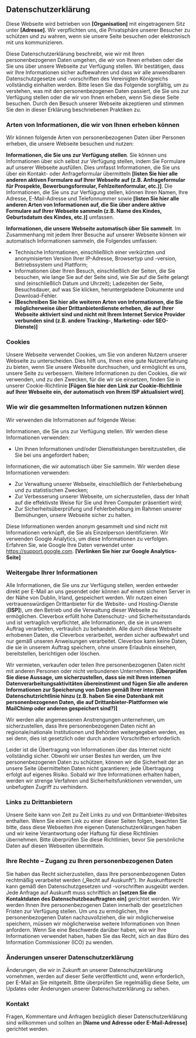 ## Datenschutzerklärung

Diese Webseite wird betrieben von <b>[Organisation]</b> mit eingetragenem Sitz unter <b>[Adresse]</b>. Wir verpflichten uns, die Privatsphäre unserer Besucher zu schützen und zu wahren, wenn sie unsere Seite besuchen oder elektronisch mit uns kommunizieren.

Diese Datenschutzerklärung beschreibt, wie wir mit Ihren personenbezogenen Daten umgehen, die wir von Ihnen erheben oder die Sie uns über unsere Webseite zur Verfügung stellen. Wir bestätigen, dass wir Ihre Informationen sicher aufbewahren und dass wir alle anwendbaren Datenschutzgesetze und -vorschriften des Vereinigten Königreichs vollständig einhalten werden. Bitte lesen Sie das Folgende sorgfältig, um zu verstehen, was mit den personenbezogenen Daten passiert, die Sie uns zur Verfügung stellen oder die wir von Ihnen erheben, wenn Sie diese Seite besuchen. Durch den Besuch unserer Webseite akzeptieren und stimmen Sie den in dieser Erklärung beschriebenen Praktiken zu.

### Arten von Informationen, die wir von Ihnen erheben können

Wir können folgende Arten von personenbezogenen Daten über Personen erheben, die unsere Webseite besuchen und nutzen:

**Informationen, die Sie uns zur Verfügung stellen**. Sie können uns Informationen über sich selbst zur Verfügung stellen, indem Sie Formulare auf unserer Webseite ausfüllen. Dies umfasst Informationen, die Sie uns über ein Kontakt- oder Anfrageformular übermitteln <b>[listen Sie hier alle anderen aktiven Formulare auf Ihrer Webseite auf (z.B. Anfrageformular für Prospekte, Bewerbungsformular, Fehlzeitenformular, etc.)]</b>. Die Informationen, die Sie uns zur Verfügung stellen, können Ihren Namen, Ihre Adresse, E-Mail-Adresse und Telefonnummer sowie <b>[listen Sie hier alle anderen Arten von Informationen auf, die Sie über andere aktive Formulare auf Ihrer Webseite sammeln (z.B. Name des Kindes, Geburtsdatum des Kindes, etc.)]</b> umfassen.

**Informationen, die unsere Webseite automatisch über Sie sammelt**. Im Zusammenhang mit jedem Ihrer Besuche auf unserer Webseite können wir automatisch Informationen sammeln, die Folgendes umfassen:

-   Technische Informationen, einschließlich einer verkürzten und anonymisierten Version Ihrer IP-Adresse, Browsertyp und -version, Betriebssystem und Plattform;
-   Informationen über Ihren Besuch, einschließlich der Seiten, die Sie besuchen, wie lange Sie auf der Seite sind, wie Sie auf die Seite gelangt sind (einschließlich Datum und Uhrzeit); Ladezeiten der Seite, Besuchsdauer, auf was Sie klicken, heruntergeladene Dokumente und Download-Fehler.
-   <b>[Beschreiben Sie hier alle weiteren Arten von Informationen, die Sie möglicherweise über Drittanbieterdienste erheben, die auf Ihrer Webseite aktiviert sind und nicht mit Ihrem Internet Service Provider verbunden sind (z.B. andere Tracking-, Marketing- oder SEO-Dienste)]</b>

### Cookies

Unsere Webseite verwendet Cookies, um Sie von anderen Nutzern unserer Webseite zu unterscheiden. Dies hilft uns, Ihnen eine gute Nutzererfahrung zu bieten, wenn Sie unsere Webseite durchsuchen, und ermöglicht es uns, unsere Seite zu verbessern. Weitere Informationen zu den Cookies, die wir verwenden, und zu den Zwecken, für die wir sie einsetzen, finden Sie in unserer Cookie-Richtlinie <b>[Fügen Sie hier den Link zur Cookie-Richtlinie auf Ihrer Webseite ein, der automatisch von Ihrem ISP aktualisiert wird]</b>.

### Wie wir die gesammelten Informationen nutzen können

Wir verwenden die Informationen auf folgende Weise:

Informationen, die Sie uns zur Verfügung stellen. Wir werden diese Informationen verwenden:

-   Um Ihnen Informationen und/oder Dienstleistungen bereitzustellen, die Sie bei uns angefordert haben;

Informationen, die wir automatisch über Sie sammeln. Wir werden diese Informationen verwenden:

-   Zur Verwaltung unserer Webseite, einschließlich der Fehlerbehebung und zu statistischen Zwecken;
-   Zur Verbesserung unserer Webseite, um sicherzustellen, dass der Inhalt auf die effektivste Weise für Sie und Ihren Computer präsentiert wird;
-   Zur Sicherheitsüberprüfung und Fehlerbehebung im Rahmen unserer Bemühungen, unsere Webseite sicher zu halten.

Diese Informationen werden anonym gesammelt und sind nicht mit Informationen verknüpft, die Sie als Einzelperson identifizieren. Wir verwenden Google Analytics, um diese Informationen zu verfolgen. Erfahren Sie, wie Google Ihre Daten verwendet unter <a href="https://support.google.com/analytics/answer/6004245" target="_blank">https://support.google.com</a>. <b>[Verlinken Sie hier zur Google Analytics-Seite]</b>

### Weitergabe Ihrer Informationen

Alle Informationen, die Sie uns zur Verfügung stellen, werden entweder direkt per E-Mail an uns gesendet oder können auf einem sicheren Server in der Nähe von Dublin, Irland, gespeichert werden. Wir nutzen einen vertrauenswürdigen Drittanbieter für die Website- und Hosting-Dienste (<b>[ISP]</b>), um den Betrieb und die Verwaltung dieser Webseite zu ermöglichen. Cleverbox erfüllt hohe Datenschutz- und Sicherheitsstandards und ist vertraglich verpflichtet, alle Informationen, die sie in unserem Auftrag verarbeiten, vertraulich zu behandeln. Alle durch diese Webseite erhobenen Daten, die Cleverbox verarbeitet, werden sicher aufbewahrt und nur gemäß unseren Anweisungen verarbeitet. Cleverbox kann keine Daten, die sie in unserem Auftrag speichern, ohne unsere Erlaubnis einsehen, bereitstellen, berichtigen oder löschen.

Wir vermieten, verkaufen oder teilen Ihre personenbezogenen Daten nicht mit anderen Personen oder nicht verbundenen Unternehmen. <b>[Überprüfen Sie diese Aussage, um sicherzustellen, dass sie mit Ihren internen Datenverarbeitungsaktivitäten übereinstimmt und fügen Sie alle anderen Informationen zur Speicherung von Daten gemäß Ihrer internen Datenschutzrichtlinie hinzu (z.B. haben Sie eine Datenbank mit personenbezogenen Daten, die auf Drittanbieter-Plattformen wie MailChimp oder anderen gespeichert sind?)]</b>

Wir werden alle angemessenen Anstrengungen unternehmen, um sicherzustellen, dass Ihre personenbezogenen Daten nicht an regionale/nationale Institutionen und Behörden weitergegeben werden, es sei denn, dies ist gesetzlich oder durch andere Vorschriften erforderlich.

Leider ist die Übertragung von Informationen über das Internet nicht vollständig sicher. Obwohl wir unser Bestes tun werden, um Ihre personenbezogenen Daten zu schützen, können wir die Sicherheit der an unsere Seite übermittelten Daten nicht garantieren; jede Übertragung erfolgt auf eigenes Risiko. Sobald wir Ihre Informationen erhalten haben, werden wir strenge Verfahren und Sicherheitsfunktionen verwenden, um unbefugten Zugriff zu verhindern.

### Links zu Drittanbietern

Unsere Seite kann von Zeit zu Zeit Links zu und von Drittanbieter-Websites enthalten. Wenn Sie einem Link zu einer dieser Seiten folgen, beachten Sie bitte, dass diese Webseiten ihre eigenen Datenschutzerklärungen haben und wir keine Verantwortung oder Haftung für diese Richtlinien übernehmen. Bitte überprüfen Sie diese Richtlinien, bevor Sie persönliche Daten auf diesen Webseiten übermitteln.

### Ihre Rechte – Zugang zu Ihren personenbezogenen Daten

Sie haben das Recht sicherzustellen, dass Ihre personenbezogenen Daten rechtmäßig verarbeitet werden („Recht auf Auskunft“). Ihr Auskunftsrecht kann gemäß den Datenschutzgesetzen und -vorschriften ausgeübt werden. Jede Anfrage auf Auskunft muss schriftlich an <b>[setzen Sie die Kontaktdaten des Datenschutzbeauftragten ein]</b> gerichtet werden. Wir werden Ihnen Ihre personenbezogenen Daten innerhalb der gesetzlichen Fristen zur Verfügung stellen. Um uns zu ermöglichen, Ihre personenbezogenen Daten nachzuvollziehen, die wir möglicherweise speichern, müssen wir möglicherweise weitere Informationen von Ihnen anfordern. Wenn Sie eine Beschwerde darüber haben, wie wir Ihre Informationen verwendet haben, haben Sie das Recht, sich an das Büro des Information Commissioner (ICO) zu wenden.

### Änderungen unserer Datenschutzerklärung

Änderungen, die wir in Zukunft an unserer Datenschutzerklärung vornehmen, werden auf dieser Seite veröffentlicht und, wenn erforderlich, per E-Mail an Sie mitgeteilt. Bitte überprüfen Sie regelmäßig diese Seite, um Updates oder Änderungen unserer Datenschutzerklärung zu sehen.

### Kontakt

Fragen, Kommentare und Anfragen bezüglich dieser Datenschutzerklärung sind willkommen und sollten an <b>[Name und Adresse oder E-Mail-Adresse]</b> gerichtet werden.
